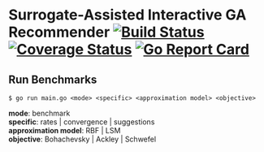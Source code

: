 # Surrogate-Assisted Interactive GA Recommender [![Build Status](https://travis-ci.org/philipp-altmann/ContinuousBenchmarkOptimizer.svg?branch=master)](https://travis-ci.org/philipp-altmann/ContinuousBenchmarkOptimizer) [![Coverage Status](https://coveralls.io/repos/github/philipp-altmann/ContinuousBenchmarkOptimizer/badge.svg?branch=master)](https://coveralls.io/github/philipp-altmann/ContinuousBenchmarkOptimizer?branch=master) [![Go Report Card](https://goreportcard.com/badge/github.com/philipp-altmann/ContinuousBenchmarkOptimizer)](https://goreportcard.com/report/github.com/philipp-altmann/ContinuousBenchmarkOptimizer)

## Run Benchmarks
```$ go run main.go <mode> <specific> <approximation model> <objective>```

**mode**: benchmark  
**specific**: rates | convergence | suggestions  
**approximation model**: RBF | LSM  
**objective**: Bohachevsky | Ackley | Schwefel

